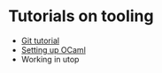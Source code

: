 # Tutorials on tooling

- [Git tutorial](setup-git.md)
- [Setting up OCaml](install-ocaml.md)
- Working in utop
